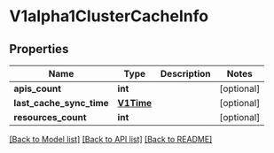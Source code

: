 # V1alpha1ClusterCacheInfo

## Properties
Name | Type | Description | Notes
------------ | ------------- | ------------- | -------------
**apis_count** | **int** |  | [optional] 
**last_cache_sync_time** | [**V1Time**](V1Time.md) |  | [optional] 
**resources_count** | **int** |  | [optional] 

[[Back to Model list]](../README.md#documentation-for-models) [[Back to API list]](../README.md#documentation-for-api-endpoints) [[Back to README]](../README.md)



